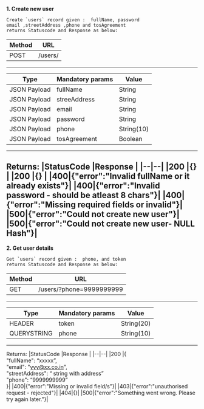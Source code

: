 
**1. Create new user**
~~~
Create `users` record given :  fullName, password
email ,streetAddress ,phone and tosAgreement  
returns Statuscode and Response as below:
 ~~~
|Method|URL  |
|--|--|
|POST  |/users/  |
---

| Type |Mandatory params|Value  |
|--|--|--|
| JSON Payload | fullName |String  |
| JSON Payload | streeAddress |String  |
| JSON Payload | email |String  |
| JSON Payload | password |String  |
| JSON Payload | phone |String(10)  |
| JSON Payload | tosAgreement |Boolean  |
---
Returns:
|StatusCode  |Response  |
|--|--|
|200  |{}  |
|200  |{}  |
|400|{"error":"Invalid fullName or it already exists"}|
|400|{"error":"Invalid password - should be atleast 8 chars"}|
|400|{"error":"Missing required fields or invalid"}|
|500|{"error":"Could not create new user"}|
|500|{"error":"Could not create new user- NULL Hash"}|
---

**2. Get user details**
~~~
Get `users` record given :  phone, and token
returns Statuscode and Response as below:
 ~~~
|Method|URL  |
|--|--|
|GET  |/users/?phone=9999999999  |
---

| Type |Mandatory params|Value  |
|--|--|--|
| HEADER | token |String(20)  |
| QUERYSTRING | phone |String(10)  |
---
Returns:
|StatusCode  |Response  |
|--|--|
|200  |{<br>"fullName": “xxxxx”,<br>"email": "yyy@xx.co.in",<br>"streetAddress": “ string with address”<br>"phone":   “9999999999”<br>}|
|400|{"error":"Missing or invalid field/s"}|
|403|{"error":"unauthorised request - rejected"}|
|404|{}|
|500|{"error":"Something went wrong. Please try again later."}|


<!--stackedit_data:
eyJoaXN0b3J5IjpbMTE1NzM3MzY4MSwyNjY1MzAxNTksLTEwNj
IwMjUwNSwtMTYwODExMzE0OCwxOTMxNzI0Nzg3LDk0NzQ1NjA4
MSwyNjA1MDU1MTVdfQ==
-->